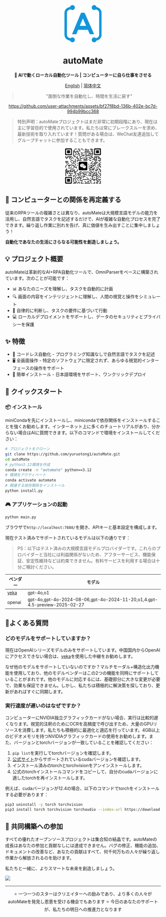 <div align="center"><a name="readme-top"></a>

<img src="./imgs/logo.png" width="120" height="120" alt="autoMate logo">
<h1>autoMate</h1>
<p><b>🤖 AIで動くローカル自動化ツール | コンピューターに自ら仕事をさせる</b></p>

[English](./README.md) | [简体中文](./README_CN.md)

>"面倒な作業を自動化し、時間を生活に戻す"

https://github.com/user-attachments/assets/bf27f8bd-136b-402e-bc7d-994b99bcc368


</div>

> 特別声明：autoMateプロジェクトはまだ非常に初期段階にあり、現在は主に学習目的で使用されています。私たちは常にブレークスルーを求め、最新技術を取り入れています！質問がある場合は、WeChat友達追加してグループチャットに参加することもできます。

<div align="center">
<img src="./imgs/wxchat.png" width="120" height="120" alt="autoMate logo">
</div>


## 💫 コンピューターとの関係を再定義する

従来のRPAツールの複雑さとは異なり、autoMateは大規模言語モデルの能力を活用し、自然言語でタスクを記述するだけで、AIが複雑な自動化プロセスを完了できます。繰り返し作業に別れを告げ、真に価値を生み出すことに集中しましょう！

**自動化であなたの生活にさらなる可能性を創造しましょう。**

## 💡 プロジェクト概要
autoMateは革新的なAI+RPA自動化ツールで、OmniParserをベースに構築されています。次のことが可能です：

- 📊 あなたのニーズを理解し、タスクを自動的に計画
- 🔍 画面の内容をインテリジェントに理解し、人間の視覚と操作をシミュレート
- 🧠 自律的に判断し、タスクの要件に基づいて行動
- 💻 ローカルデプロイメントをサポートし、データのセキュリティとプライバシーを保護

## ✨ 特徴

- 🔮 コードレス自動化 - プログラミング知識なしで自然言語でタスクを記述
- 🖥️ 全画面操作 - 特定のソフトウェアに限定されず、あらゆる視覚的インターフェースの操作をサポート
- 🚅 簡単インストール - 日本語環境をサポート、ワンクリックデプロイ


## 🚀 クイックスタート

### 📦 インストール
miniCondaを先にインストールし、minicondaで依存関係をインストールすることを強くお勧めします。インターネット上に多くのチュートリアルがあり、分からない場合はAIに質問できます。以下のコマンドで環境をインストールしてください：

```bash
# プロジェクトをクローン
git clone https://github.com/yuruotong1/autoMate.git
cd autoMate
# python3.12環境を作成
conda create -n "automate" python==3.12
# 環境をアクティベート
conda activate automate
# 関連する依存関係をインストール
python install.py
```
### 🎮 アプリケーションの起動

```bash
python main.py
```
ブラウザで`http://localhost:7888/`を開き、APIキーと基本設定を構成します。


現在テスト済みでサポートされているモデルは以下の通りです：

> PS：以下はテスト済みの大規模言語モデルプロバイダーです。これらのプロバイダーと当社には利益関係がないため、アフターサービス、機能保証、安定性維持などは約束できません。有料サービスを利用する場合は十分ご検討ください。

| ベンダー | モデル |
| --- | --- |
|[yeka](https://2233.ai/api)|gpt-4o,o1|
|openai|gpt-4o,gpt-4o-2024-08-06,gpt-4o-2024-11-20,o1,4.gpt-4.5-preview-2025-02-27|


## 📝よくある質問
### どのモデルをサポートしていますか？
現在はOpenAIシリーズモデルのみをサポートしています。中国国内からOpenAIにアクセスできない場合は、[yeka](https://2233.ai/api)を使用した中継をお勧めします。

なぜ他のモデルをサポートしていないのですか？マルチモーダル+構造化出力機能を使用しており、他のモデルベンダーはこの2つの機能を同時にサポートしていることがまれです。他のモデルに対応するには、基礎部分に大きな変更が必要で、効果も保証できません。しかし、私たちは積極的に解決策を探しており、更新があればすぐに同期します。


### 実行速度が遅いのはなぜですか？
コンピューターにNVIDIA独立グラフィックカードがない場合、実行は比較的遅くなります。視覚的注釈のためにOCRを高頻度で呼び出すため、大量のGPUリソースを消費します。私たちも積極的に最適化と適応を行っています。4GB以上のビデオメモリを持つNVIDIAグラフィックカードの使用をお勧めします。また、バージョンとtorchバージョンが一致していることを確認してください：

1. `pip list`を実行してtorchバージョンを確認します。
2. [公式サイト](https://pytorch.org/get-started/locally/)からサポートされているcudaバージョンを確認します。
3. インストール済みのtorchとtorchvisionをアンインストールします。
3. 公式のtorchインストールコマンドをコピーして、自分のcudaバージョンに適したtorchを再インストールします。

例えば、cudaバージョンが12.4の場合、以下のコマンドでtorchをインストールする必要があります：

```bash
pip3 uninstall -y torch torchvision
pip3 install torch torchvision torchaudio --index-url https://download.pytorch.org/whl/cu124
```


## 🤝 共同構築への参加

すべての優れたオープンソースプロジェクトは集合知の結晶です。autoMateの成長はあなたの参加と貢献なしには達成できません。バグの修正、機能の追加、ドキュメントの改善など、あなたの貢献はすべて、何千何万もの人々が繰り返し作業から解放されるのを助けます。

私たちと一緒に、よりスマートな未来を創造しましょう。

<a href="https://github.com/yuruotong1/autoMate/graphs/contributors">
  <img src="https://contrib.rocks/image?repo=yuruotong1/autoMate" />
</a>

---

<div align="center">
⭐ 一つ一つのスターはクリエイターへの励みであり、より多くの人々がautoMateを発見し恩恵を受ける機会でもあります ⭐
今日のあなたのサポートが、私たちの明日への推進力となります
</div>
